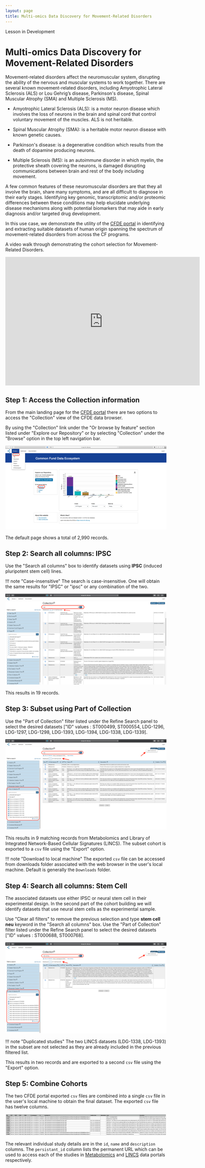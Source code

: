 ```yaml
---
layout: page
title: Multi-omics Data Discovery for Movement-Related Disorders
---
```


<div class="banner"><span class="banner-text">Lesson in Development</span></div>

# Multi-omics Data Discovery for Movement-Related Disorders

Movement-related disorders affect the neuromuscular system, disrupting the ability of the nervous and muscular systems to work together. There are several known movement-related disorders, including Amyotrophic Lateral Sclerosis (ALS) or Lou Gehrig’s disease, Parkinson's disease, Spinal Muscular Atrophy (SMA) and Multiple Sclerosis (MS).

- Amyotrophic Lateral Sclerosis (ALS): is a motor neuron disease which involves the loss of neurons in the brain and spinal cord that control voluntary movement of the muscles. ALS is not heritable.

- Spinal Muscular Atrophy (SMA): is a heritable motor neuron disease with known genetic causes.

- Parkinson's disease: is a degenerative condition which results from the death of dopamine producing neurons.

- Multiple Sclerosis (MS): is an autoimmune disorder in which myelin, the protective sheath covering the neurons, is damaged disrupting communications between brain and rest of the body including movement.

A few common features of these neuromuscular disorders are that they all involve the brain, share many symptoms, and are all difficult to diagnose in their early stages. Identifying key genomic, transcriptomic and/or proteomic differences between these conditions may help elucidate underlying disease mechanisms along with potential biomarkers that may aide in early diagnosis and/or targeted drug development.

In this use case, we demonstrate the utility of the [CFDE portal](https://app.nih-cfde.org) in identifying and extracting suitable datasets of human origin spanning the spectrum of movement-related disorders from across the CF programs.

A video walk through demonstrating the cohort selection for Movement-Related Disorders.

<iframe id="kaltura_player" src="https://cdnapisec.kaltura.com/p/1770401/sp/177040100/embedIframeJs/uiconf_id/29032722/partner_id/1770401?iframeembed=true&playerId=kaltura_player&entry_id=1_v3ggfiv3&flashvars[mediaProtocol]=rtmp&amp;flashvars[streamerType]=rtmp&amp;flashvars[streamerUrl]=rtmp://www.kaltura.com:1935&amp;flashvars[rtmpFlavors]=1&amp;flashvars[localizationCode]=en&amp;flashvars[leadWithHTML5]=true&amp;flashvars[sideBarContainer.plugin]=true&amp;flashvars[sideBarContainer.position]=left&amp;flashvars[sideBarContainer.clickToClose]=true&amp;flashvars[chapters.plugin]=true&amp;flashvars[chapters.layout]=vertical&amp;flashvars[chapters.thumbnailRotator]=false&amp;flashvars[streamSelector.plugin]=true&amp;flashvars[EmbedPlayer.SpinnerTarget]=videoHolder&amp;flashvars[dualScreen.plugin]=true&amp;flashvars[Kaltura.addCrossoriginToIframe]=true&amp;&wid=1_ik6qjpq6" width="608" height="402" allowfullscreen webkitallowfullscreen mozAllowFullScreen allow="autoplay *; fullscreen *; encrypted-media *" sandbox="allow-forms allow-same-origin allow-scripts allow-top-navigation allow-pointer-lock allow-popups allow-modals allow-orientation-lock allow-popups-to-escape-sandbox allow-presentation allow-top-navigation-by-user-activation" frameborder="0" title="Kaltura Player"></iframe>

## Step 1: Access the Collection information

From the main landing page for the [CFDE portal](https://app.nih-cfde.org) there are two
options to access the "Collection" view of the CFDE data browser.

By using the "Collection" link under the "Or browse by feature" section listed
under "Explore our Repository" or by selecting "Collection" under the "Browse" option in the top left navigation bar.

![CFDE portal Collection](../images/CFDE-portal-collection.png "CFDE portal Collection")   

The default page shows a total of 2,990 records.

## Step 2: Search all columns: IPSC

Use the "Search all columns" box to identify datasets using **IPSC** (induced pluripotent stem cell) lines.

!!! note "Case-insensitive"
    The search is case-insensitive. One will obtain the same results for "IPSC" or "ipsc" or any combination of the two.

![Search for IPSC datasets](../images/Neurodegeneration-ipsc-filter.png "Search for IPSC datasets")   

This results in 19 records.

## Step 3: Subset using Part of Collection

Use the "Part of Collection" filter listed under the Refine Search panel to select the desired datasets ["ID" values : ST000499, ST000554, LDG-1296, LDG-1297, LDG-1298, LDG-1393, LDG-1394,
LDG-1338, LDG-1339].

![IPSC final datasets](../images/Neurodegeneration-part-of-collection-ipsc.png "IPSC final datasets")   

This results in 9 matching records from Metabolomics and Library of Integrated Network-Based Cellular Signatures (LINCS). The subset cohort is exported to a `csv` file using the "Export" option.

!!! note "Download to local machine"
    The exported `csv` file can be accessed from downloads folder associated with the web browser in the user's local machine. Default is generally the `Downloads` folder.

## Step 4: Search all columns: Stem Cell

The associated datasets use either IPSC or neural stem cell in their experimental design. In the second part of the cohort building we will identify datasets that use neural stem cells as the experimental sample.

Use "Clear all filters" to remove the previous selection and type **stem cell neu** keyword in the "Search all columns" box. Use the "Part of Collection" filter listed under the Refine Search panel to select the desired datasets ["ID" values : ST000688, ST000768].

![Stem Cell final datasets](../images/Neurodegeneration-stem-cell.png "Stem Cell final datasets")

!!! note "Duplicated studies"
    The two LINCS datasets (LDG-1338, LDG-1393) in the subset are not selected as they are already included in the previous filtered list.

This results in two records and are exported to a second `csv` file using the "Export" option.

## Step 5: Combine Cohorts

The two CFDE portal exported `csv` files are combined into a single `csv` file in the user's local machine to obtain the final dataset. The exported `csv` file has twelve columns.

![CFDE portal exported file](../images/CFDE-portal-movement-disorder-export.png "CFDE portal exported file")   

The relevant individual study details are in the `id`, `name` and `description` columns. The `persistant_id` column lists the permanent URL which can be used to access each of the studies in [Metabolomics](https://www.metabolomicsworkbench.org) and [LINCS](http://lincsportal.ccs.miami.edu/datasets/) data portals respectively.
